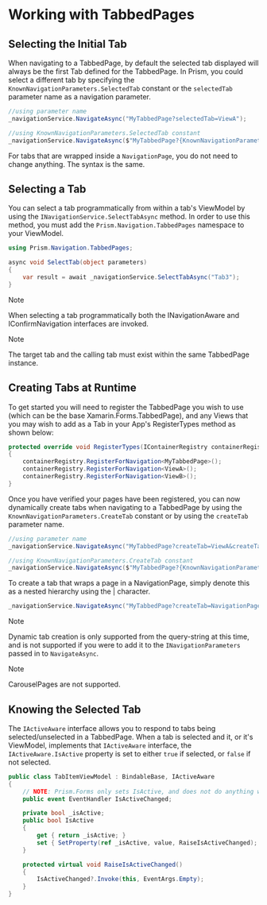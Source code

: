 # Working with TabbedPages

## Selecting the Initial Tab

When navigating to a TabbedPage, by default the selected tab displayed will always be the first Tab defined for the TabbedPage. In Prism, you could select a different tab by specifying the `KnownNavigationParameters.SelectedTab` constant or the `selectedTab` parameter name as a navigation parameter.

```cs
//using parameter name
_navigationService.NavigateAsync("MyTabbedPage?selectedTab=ViewA");

//using KnownNavigationParameters.SelectedTab constant
_navigationService.NavigateAsync($"MyTabbedPage?{KnownNavigationParameters.SelectedTab}=ViewA");
```

For tabs that are wrapped inside a `NavigationPage`, you do not need to change anything. The syntax is the same.

## Selecting a Tab

You can select a tab programmatically from within a tab's ViewModel by using the `INavigationService.SelectTabAsync` method. In order to use this method, you must add the `Prism.Navigation.TabbedPages` namespace to your ViewModel.

```cs
using Prism.Navigation.TabbedPages;
```

```cs
async void SelectTab(object parameters)
{
    var result = await _navigationService.SelectTabAsync("Tab3");    
}
```

> [!NOTE]
> When selecting a tab programmatically both the INavigationAware and IConfirmNavigation interfaces are invoked.

> [!NOTE]
> The target tab and the calling tab must exist within the same TabbedPage instance.

## Creating Tabs at Runtime

To get started you will need to register the TabbedPage you wish to use (which can be the base Xamarin.Forms.TabbedPage), and any Views that you may wish to add as a Tab in your App's RegisterTypes method as shown below:

```cs
protected override void RegisterTypes(IContainerRegistry containerRegistry)
{
    containerRegistry.RegisterForNavigation<MyTabbedPage>();
    containerRegistry.RegisterForNavigation<ViewA>();
    containerRegistry.RegisterForNavigation<ViewB>();
}
```

Once you have verified your pages have been registered, you can now dynamically create tabs when navigating to a TabbedPage by using the `KnownNavigationParameters.CreateTab` constant or by using the `createTab` parameter name.

```cs
//using parameter name
_navigationService.NavigateAsync("MyTabbedPage?createTab=ViewA&createTab=ViewB");

//using KnownNavigationParameters.CreateTab constant
_navigationService.NavigateAsync($"MyTabbedPage?{KnownNavigationParameters.CreateTab}=ViewA&{KnownNavigationParameters.CreateTab}=ViewB");
```

To create a tab that wraps a page in a NavigationPage, simply denote this as a nested hierarchy using the | character.

```cs
_navigationService.NavigateAsync("MyTabbedPage?createTab=NavigationPage|ViewA");
```

> [!NOTE]
> Dynamic tab creation is only supported from the query-string at this time, and is not supported if you were to add it to the `INavigationParameters` passed in to `NavigateAsync`.

> [!NOTE]
> CarouselPages are not supported.

## Knowing the Selected Tab

The `IActiveAware` interface allows you to respond to tabs being selected/unselected in a TabbedPage. When a tab is selected and it, or it's ViewModel, implements that `IActiveAware` interface, the `IActiveAware.IsActive` property is set to either `true` if selected, or `false` if not selected.

```cs
public class TabItemViewModel : BindableBase, IActiveAware
{
    // NOTE: Prism.Forms only sets IsActive, and does not do anything with the event.
    public event EventHandler IsActiveChanged;

    private bool _isActive;
    public bool IsActive
    {
        get { return _isActive; }
        set { SetProperty(ref _isActive, value, RaiseIsActiveChanged); }
    }

    protected virtual void RaiseIsActiveChanged()
    {
        IsActiveChanged?.Invoke(this, EventArgs.Empty);
    }
}
```
